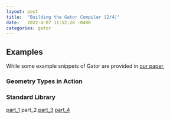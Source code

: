 ```yaml
---
layout: post
title:  "Building the Gator Compiler [2/4]"
date:   2022-4-07 11:52:28 -0400
categories: gator
---
```


## Examples

While some example snippets of Gator are provided in [our paper](https://dl.acm.org/doi/10.1145/3428241), 

### Geometry Types in Action

### Standard Library

[part_1](http://127.0.0.1:4000/~dgeisler/gator/2022/04/07/gator-compiler1.html) part_2 [part_3](http://127.0.0.1:4000/~dgeisler/gator/2022/04/07/gator-compiler3.html) [part_4](http://127.0.0.1:4000/~dgeisler/gator/2022/04/07/gator-compiler4.html)
